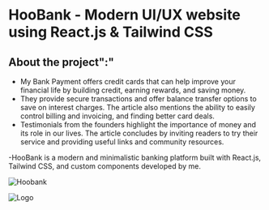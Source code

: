 # HooBank - Modern UI/UX website using React.js & Tailwind CSS

## About the project":"

- My Bank Payment offers credit cards that can help improve your financial life by building credit, earning rewards, and saving money.
- They provide secure transactions and offer balance transfer options to save on interest charges. The article also mentions the ability to easily control billing and invoicing, and finding better card deals.
- Testimonials from the founders highlight the importance of money and its role in our lives. The article concludes by inviting readers to try their service and providing useful links and community resources.

-HooBank is a modern and minimalistic banking platform built with React.js, Tailwind CSS, and custom components developed by me.

![Hoobank](https://ressuman.github.io/hoobank/)

![Logo](dist/logo.png)
